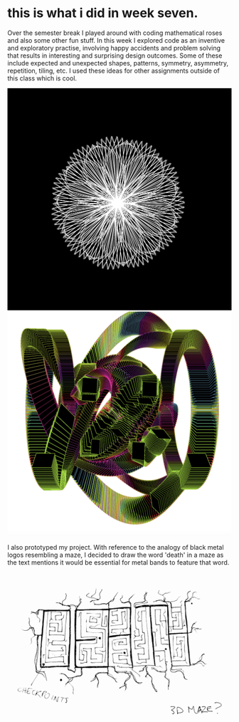 # this is what i did in week seven. 
Over the semester break I played around with coding mathematical roses and also some other fun stuff. In this week I explored code as an inventive and exploratory practise, involving happy accidents and problem solving that results in interesting and surprising design outcomes. Some of these include expected and unexpected shapes, patterns, symmetry, asymmetry, repetition, tiling, etc. I used these ideas for other assignments outside of this class which is cool. 

![](mathrose.png)
![](idk.png)

I also prototyped my project. With reference to the analogy of black metal logos resembling a maze, I decided to draw the word 'death' in a maze as the text mentions it would be essential for metal bands to feature that word. 

![](mazeprototype.jpg)
